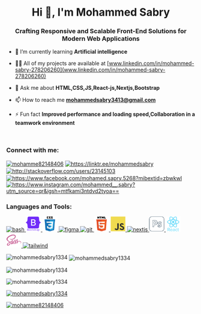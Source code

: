 <h1 align="center">Hi 👋, I'm Mohammed Sabry</h1>
<h3 align="center">Crafting Responsive and Scalable Front-End Solutions for Modern Web Applications</h3>

- 🌱 I’m currently learning **Artificial intelligence**

- 👨‍💻 All of my projects are available at [www.linkedin.com/in/mohammed-sabry-278206260](www.linkedin.com/in/mohammed-sabry-278206260)

- 💬 Ask me about **HTML,CSS,JS,React-js,Nextjs,Bootstrap**

- 📫 How to reach me **mohammedsabry3413@gmail.com**

- ⚡ Fun fact **Improved performance and loading speed,Collaboration in a teamwork environment**
<img src="hand-drawn-business-planning-concept" alt="">
<h3 align="left">Connect with me:</h3>
<p align="left">
<a href="https://twitter.com/mohamme82148406" target="blank"><img align="center" src="https://raw.githubusercontent.com/rahuldkjain/github-profile-readme-generator/master/src/images/icons/Social/twitter.svg" alt="mohamme82148406" height="30" width="40" /></a>
<a href="https://linkedin.com/in/https://linktr.ee/mohammedsabry" target="blank"><img align="center" src="https://raw.githubusercontent.com/rahuldkjain/github-profile-readme-generator/master/src/images/icons/Social/linked-in-alt.svg" alt="https://linktr.ee/mohammedsabry" height="30" width="40" /></a>
<a href="https://stackoverflow.com/users/http://stackoverflow.com/users/23145103" target="blank"><img align="center" src="https://raw.githubusercontent.com/rahuldkjain/github-profile-readme-generator/master/src/images/icons/Social/stack-overflow.svg" alt="http://stackoverflow.com/users/23145103" height="30" width="40" /></a>
<a href="https://fb.com/https://www.facebook.com/mohamed.sapry.5268?mibextid=zbwkwl" target="blank"><img align="center" src="https://raw.githubusercontent.com/rahuldkjain/github-profile-readme-generator/master/src/images/icons/Social/facebook.svg" alt="https://www.facebook.com/mohamed.sapry.5268?mibextid=zbwkwl" height="30" width="40" /></a>
<a href="https://instagram.com/https://www.instagram.com/mohammed__.sabry?utm_source=qr&igsh=mtfkami3ntdvd2tyoa==" target="blank"><img align="center" src="https://raw.githubusercontent.com/rahuldkjain/github-profile-readme-generator/master/src/images/icons/Social/instagram.svg" alt="https://www.instagram.com/mohammed__.sabry?utm_source=qr&igsh=mtfkami3ntdvd2tyoa==" height="30" width="40" /></a>
</p>

<h3 align="left">Languages and Tools:</h3>
<p align="left"> <a href="https://www.gnu.org/software/bash/" target="_blank" rel="noreferrer"> <img src="https://www.vectorlogo.zone/logos/gnu_bash/gnu_bash-icon.svg" alt="bash" width="40" height="40"/> </a> <a href="https://getbootstrap.com" target="_blank" rel="noreferrer"> <img src="https://raw.githubusercontent.com/devicons/devicon/master/icons/bootstrap/bootstrap-plain-wordmark.svg" alt="bootstrap" width="40" height="40"/> </a> <a href="https://www.w3schools.com/css/" target="_blank" rel="noreferrer"> <img src="https://raw.githubusercontent.com/devicons/devicon/master/icons/css3/css3-original-wordmark.svg" alt="css3" width="40" height="40"/> </a> <a href="https://www.figma.com/" target="_blank" rel="noreferrer"> <img src="https://www.vectorlogo.zone/logos/figma/figma-icon.svg" alt="figma" width="40" height="40"/> </a> <a href="https://git-scm.com/" target="_blank" rel="noreferrer"> <img src="https://www.vectorlogo.zone/logos/git-scm/git-scm-icon.svg" alt="git" width="40" height="40"/> </a> <a href="https://www.w3.org/html/" target="_blank" rel="noreferrer"> <img src="https://raw.githubusercontent.com/devicons/devicon/master/icons/html5/html5-original-wordmark.svg" alt="html5" width="40" height="40"/> </a> <a href="https://developer.mozilla.org/en-US/docs/Web/JavaScript" target="_blank" rel="noreferrer"> <img src="https://raw.githubusercontent.com/devicons/devicon/master/icons/javascript/javascript-original.svg" alt="javascript" width="40" height="40"/> </a> <a href="https://nextjs.org/" target="_blank" rel="noreferrer"> <img src="https://cdn.worldvectorlogo.com/logos/nextjs-2.svg" alt="nextjs" width="40" height="40"/> </a> <a href="https://www.photoshop.com/en" target="_blank" rel="noreferrer"> <img src="https://raw.githubusercontent.com/devicons/devicon/master/icons/photoshop/photoshop-line.svg" alt="photoshop" width="40" height="40"/> </a> <a href="https://reactjs.org/" target="_blank" rel="noreferrer"> <img src="https://raw.githubusercontent.com/devicons/devicon/master/icons/react/react-original-wordmark.svg" alt="react" width="40" height="40"/> </a> <a href="https://sass-lang.com" target="_blank" rel="noreferrer"> <img src="https://raw.githubusercontent.com/devicons/devicon/master/icons/sass/sass-original.svg" alt="sass" width="40" height="40"/> </a> <a href="https://tailwindcss.com/" target="_blank" rel="noreferrer"> <img src="https://www.vectorlogo.zone/logos/tailwindcss/tailwindcss-icon.svg" alt="tailwind" width="40" height="40"/> </a> </p>

<p><img align="left" src="https://github-readme-stats.vercel.app/api/top-langs?username=mohammedsabry1334&show_icons=true&locale=en&layout=compact" alt="mohammedsabry1334" /></p>

<p>&nbsp;<img align="center" src="https://github-readme-stats.vercel.app/api?username=mohammedsabry1334&show_icons=true&locale=en" alt="mohammedsabry1334" /></p>

<p><img align="center" src="https://github-readme-streak-stats.herokuapp.com/?user=mohammedsabry1334&" alt="mohammedsabry1334" /></p>

<p align="left"> <img src="https://komarev.com/ghpvc/?username=mohammedsabry1334&label=Profile%20views&color=0e75b6&style=flat" alt="mohammedsabry1334" /> </p>

<p align="left"> <a href="https://github.com/ryo-ma/github-profile-trophy"><img src="https://github-profile-trophy.vercel.app/?username=mohammedsabry1334" alt="mohammedsabry1334" /></a> </p>

<p align="left"> <a href="https://twitter.com/mohamme82148406" target="blank"><img src="https://img.shields.io/twitter/follow/mohamme82148406?logo=twitter&style=for-the-badge" alt="mohamme82148406" /></a> </p>
